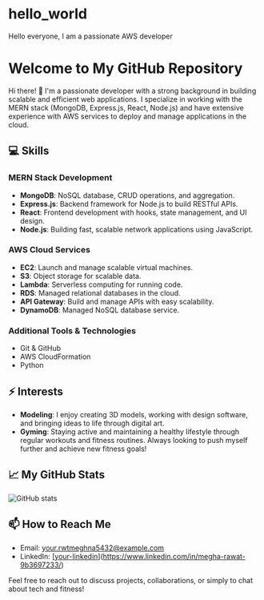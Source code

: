 # hello_world
Hello everyone, I am a passionate AWS developer

# Welcome to My GitHub Repository

Hi there! 👋 I'm a passionate developer with a strong background in building scalable and efficient web applications. I specialize in working with the MERN stack (MongoDB, Express.js, React, Node.js) and have extensive experience with AWS services to deploy and manage applications in the cloud.

## 💻 Skills

### MERN Stack Development
- **MongoDB**: NoSQL database, CRUD operations, and aggregation.
- **Express.js**: Backend framework for Node.js to build RESTful APIs.
- **React**: Frontend development with hooks, state management, and UI design.
- **Node.js**: Building fast, scalable network applications using JavaScript.

### AWS Cloud Services
- **EC2**: Launch and manage scalable virtual machines.
- **S3**: Object storage for scalable data.
- **Lambda**: Serverless computing for running code.
- **RDS**: Managed relational databases in the cloud.
- **API Gateway**: Build and manage APIs with easy scalability.
- **DynamoDB**: Managed NoSQL database service.

### Additional Tools & Technologies
- Git & GitHub
- AWS CloudFormation
- Python

## ⚡ Interests

- **Modeling**: I enjoy creating 3D models, working with design software, and bringing ideas to life through digital art.
- **Gyming**: Staying active and maintaining a healthy lifestyle through regular workouts and fitness routines. Always looking to push myself further and achieve new fitness goals!

## 📈 My GitHub Stats

![GitHub stats](https://github-readme-stats.vercel.app/api?username=your-username&show_icons=true&hide_title=true&hide=prs&count_private=true)



## 📫 How to Reach Me
- Email: your.rwtmeghna5432@example.com
- LinkedIn: [[your-linkedin](https://www.linkedin.com)](https://www.linkedin.com/in/megha-rawat-9b3697233/)

Feel free to reach out to discuss projects, collaborations, or simply to chat about tech and fitness!

